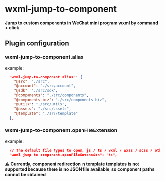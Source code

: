 # wxml-jump-to-component

**Jump to custom components in WeChat mini program wxml by command + click**

## Plugin configuration
### wxml-jump-to-component.alias
example:

```json
  "wxml-jump-to-component.alias": {
    "@src": "./src",
    "@account": "./src/account",
    "@sdk": "./src/sdk",
    "@components": "./src/components",
    "@components-biz": "./src/components-biz",
    "@utils": "./src/utils",
    "@assets": "./src/assets",
    "@template": "./src/template"
  },
```
### wxml-jump-to-component.openFileExtension
example:

```json
  // The default file types to open, js / ts / wxml / wxss / scss / other file types with the same name as the component. The modules under node_modules default to opening the js file corresponding to the path.
  "wxml-jump-to-component.openFileExtension": "ts",
```

**⚠️ Currently, component redirection in template templates is not supported because there is no JSON file available, so component paths cannot be obtained**